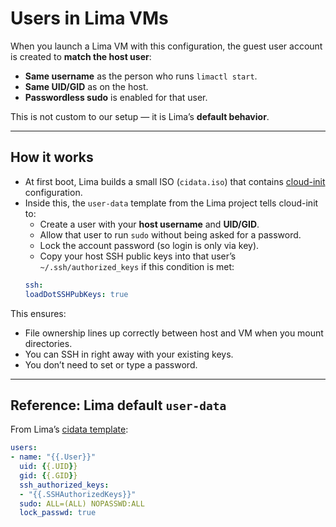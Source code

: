 # Users in Lima VMs

When you launch a Lima VM with this configuration, the guest user account is created to **match the host user**:

- **Same username** as the person who runs `limactl start`.
- **Same UID/GID** as on the host.
- **Passwordless sudo** is enabled for that user.

This is not custom to our setup — it is Lima’s **default behavior**.

---

## How it works

- At first boot, Lima builds a small ISO (`cidata.iso`) that contains [cloud-init](https://cloud-init.io/) configuration.  
- Inside this, the `user-data` template from the Lima project tells cloud-init to:
  - Create a user with your **host username** and **UID/GID**.
  - Allow that user to run `sudo` without being asked for a password.
  - Lock the account password (so login is only via key).
  - Copy your host SSH public keys into that user’s `~/.ssh/authorized_keys` if this condition is met:
  ```yaml
  ssh:
  loadDotSSHPubKeys: true    
  ```

This ensures:
- File ownership lines up correctly between host and VM when you mount directories.
- You can SSH in right away with your existing keys.
- You don’t need to set or type a password.

---

## Reference: Lima default `user-data`

From Lima’s [cidata template](https://github.com/lima-vm/lima/blob/master/pkg/cidata/cidata.TEMPLATE.d/user-data):

```yaml
users:
- name: "{{.User}}"
  uid: {{.UID}}
  gid: {{.GID}}
  ssh_authorized_keys:
  - "{{.SSHAuthorizedKeys}}"
  sudo: ALL=(ALL) NOPASSWD:ALL
  lock_passwd: true
 ```